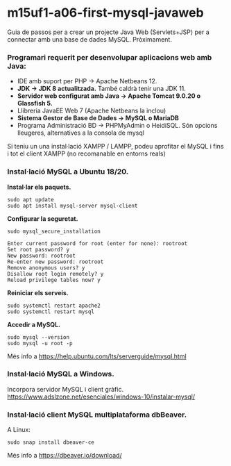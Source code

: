 # m15uf1-a06-first-mysql-javaweb
Guia de passos per a crear un projecte Java Web (Servlets+JSP) per a connectar amb una base de dades MySQL.
Pròximament.

### Programari requerit per desenvolupar aplicacions web amb Java:

* IDE amb suport per PHP → Apache Netbeans 12.
* **JDK → JDK 8 actualitzada.**
També caldrà tenir una JDK 11.
* **Servidor web configurat amb Java → Apache Tomcat 9.0.20 o Glassfish 5.**
* Llibreria JavaEE Web 7 (Apache Netbeans la inclou)
* **Sistema Gestor de Base de Dades → MySQL o MariaDB**
* Programa Administració BD → PHPMyAdmin o HeidiSQL. 
Són opcions lleugeres, alternatives a la consola de mysql

Si teniu un una instal·lació XAMPP / LAMPP, podeu aprofitar el MySQL i fins i tot el client XAMPP (no recomanable en entorns reals)

### Instal·lació MySQL a Ubuntu 18/20.

**Instal·lar els paquets.**
```
sudo apt update
sudo apt install mysql-server mysql-client
```
**Configurar la seguretat.**
```
sudo mysql_secure_installation
```

```
Enter current password for root (enter for none): rootroot
Set root password? y
New password: rootroot
Re-enter new password: rootroot
Remove anonymous users? y
Disallow root login remotely? y
Reload privilege tables now? y
```

**Reiniciar els serveis.**
```
sudo systemctl restart apache2
sudo systemctl restart mysql
```

**Accedir a MySQL.**
```
sudo mysql --version
sudo mysql -u root -p
```

Més info a https://help.ubuntu.com/lts/serverguide/mysql.html

### Instal·lació MySQL a Windows.

Incorpora servidor MySQL i client gràfic.
https://www.adslzone.net/esenciales/windows-10/instalar-mysql/



### Instal·lació client MySQL multiplataforma dbBeaver.

A Linux:
```
sudo snap install dbeaver-ce
```

Més info a https://dbeaver.io/download/


